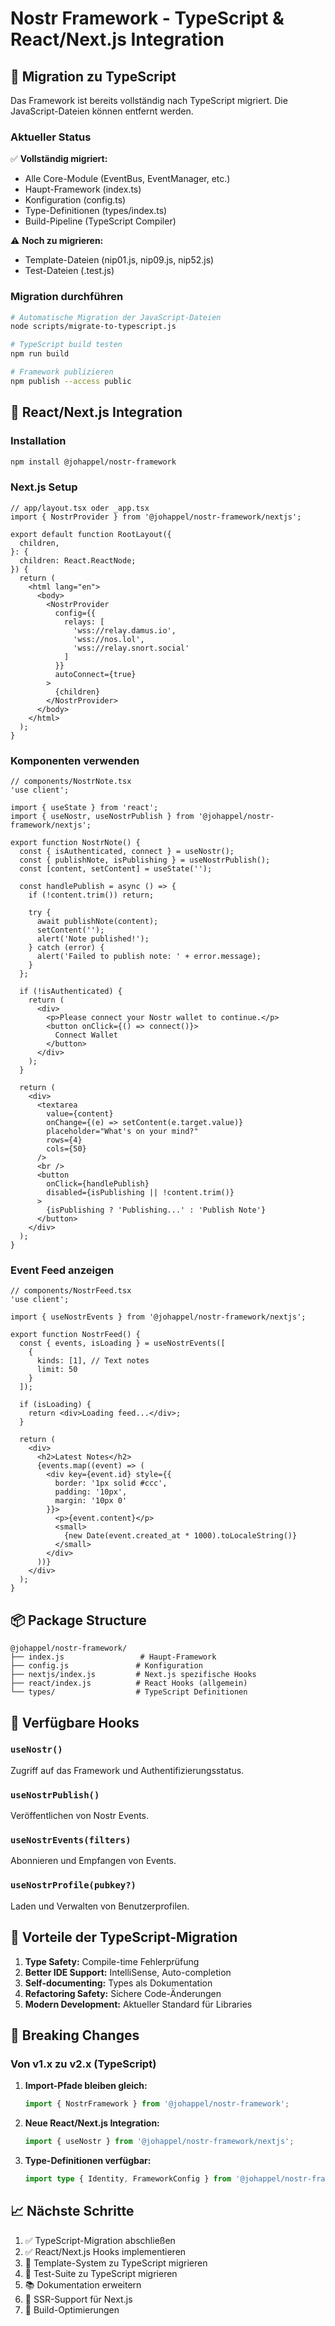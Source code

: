 # Nostr Framework - TypeScript & React/Next.js Integration

## 🔄 Migration zu TypeScript

Das Framework ist bereits vollständig nach TypeScript migriert. Die JavaScript-Dateien können entfernt werden.

### Aktueller Status

✅ **Vollständig migriert:**
- Alle Core-Module (EventBus, EventManager, etc.)
- Haupt-Framework (index.ts)
- Konfiguration (config.ts)
- Type-Definitionen (types/index.ts)
- Build-Pipeline (TypeScript Compiler)

⚠️ **Noch zu migrieren:**
- Template-Dateien (nip01.js, nip09.js, nip52.js)
- Test-Dateien (.test.js)

### Migration durchführen

```bash
# Automatische Migration der JavaScript-Dateien
node scripts/migrate-to-typescript.js

# TypeScript build testen
npm run build

# Framework publizieren
npm publish --access public
```

## 🚀 React/Next.js Integration

### Installation

```bash
npm install @johappel/nostr-framework
```

### Next.js Setup

```tsx
// app/layout.tsx oder _app.tsx
import { NostrProvider } from '@johappel/nostr-framework/nextjs';

export default function RootLayout({
  children,
}: {
  children: React.ReactNode;
}) {
  return (
    <html lang="en">
      <body>
        <NostrProvider 
          config={{
            relays: [
              'wss://relay.damus.io',
              'wss://nos.lol',
              'wss://relay.snort.social'
            ]
          }}
          autoConnect={true}
        >
          {children}
        </NostrProvider>
      </body>
    </html>
  );
}
```

### Komponenten verwenden

```tsx
// components/NostrNote.tsx
'use client';

import { useState } from 'react';
import { useNostr, useNostrPublish } from '@johappel/nostr-framework/nextjs';

export function NostrNote() {
  const { isAuthenticated, connect } = useNostr();
  const { publishNote, isPublishing } = useNostrPublish();
  const [content, setContent] = useState('');

  const handlePublish = async () => {
    if (!content.trim()) return;
    
    try {
      await publishNote(content);
      setContent('');
      alert('Note published!');
    } catch (error) {
      alert('Failed to publish note: ' + error.message);
    }
  };

  if (!isAuthenticated) {
    return (
      <div>
        <p>Please connect your Nostr wallet to continue.</p>
        <button onClick={() => connect()}>
          Connect Wallet
        </button>
      </div>
    );
  }

  return (
    <div>
      <textarea
        value={content}
        onChange={(e) => setContent(e.target.value)}
        placeholder="What's on your mind?"
        rows={4}
        cols={50}
      />
      <br />
      <button 
        onClick={handlePublish}
        disabled={isPublishing || !content.trim()}
      >
        {isPublishing ? 'Publishing...' : 'Publish Note'}
      </button>
    </div>
  );
}
```

### Event Feed anzeigen

```tsx
// components/NostrFeed.tsx
'use client';

import { useNostrEvents } from '@johappel/nostr-framework/nextjs';

export function NostrFeed() {
  const { events, isLoading } = useNostrEvents([
    {
      kinds: [1], // Text notes
      limit: 50
    }
  ]);

  if (isLoading) {
    return <div>Loading feed...</div>;
  }

  return (
    <div>
      <h2>Latest Notes</h2>
      {events.map((event) => (
        <div key={event.id} style={{ 
          border: '1px solid #ccc', 
          padding: '10px', 
          margin: '10px 0' 
        }}>
          <p>{event.content}</p>
          <small>
            {new Date(event.created_at * 1000).toLocaleString()}
          </small>
        </div>
      ))}
    </div>
  );
}
```

## 📦 Package Structure

```
@johappel/nostr-framework/
├── index.js                 # Haupt-Framework
├── config.js               # Konfiguration
├── nextjs/index.js         # Next.js spezifische Hooks
├── react/index.js          # React Hooks (allgemein)
└── types/                  # TypeScript Definitionen
```

## 🔧 Verfügbare Hooks

### `useNostr()`
Zugriff auf das Framework und Authentifizierungsstatus.

### `useNostrPublish()`
Veröffentlichen von Nostr Events.

### `useNostrEvents(filters)`
Abonnieren und Empfangen von Events.

### `useNostrProfile(pubkey?)`
Laden und Verwalten von Benutzerprofilen.

## 🚀 Vorteile der TypeScript-Migration

1. **Type Safety:** Compile-time Fehlerprüfung
2. **Better IDE Support:** IntelliSense, Auto-completion
3. **Self-documenting:** Types als Dokumentation
4. **Refactoring Safety:** Sichere Code-Änderungen
5. **Modern Development:** Aktueller Standard für Libraries

## 🔄 Breaking Changes

### Von v1.x zu v2.x (TypeScript)

1. **Import-Pfade bleiben gleich:**
   ```typescript
   import { NostrFramework } from '@johappel/nostr-framework';
   ```

2. **Neue React/Next.js Integration:**
   ```typescript
   import { useNostr } from '@johappel/nostr-framework/nextjs';
   ```

3. **Type-Definitionen verfügbar:**
   ```typescript
   import type { Identity, FrameworkConfig } from '@johappel/nostr-framework';
   ```

## 📈 Nächste Schritte

1. ✅ TypeScript-Migration abschließen
2. ✅ React/Next.js Hooks implementieren
3. 🔄 Template-System zu TypeScript migrieren
4. 🔄 Test-Suite zu TypeScript migrieren
5. 📚 Dokumentation erweitern
6. 🎯 SSR-Support für Next.js
7. 🔧 Build-Optimierungen